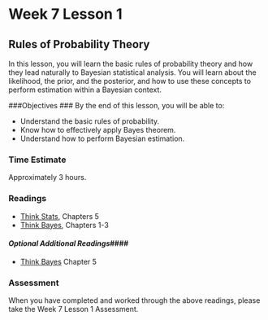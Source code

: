 # Week 7 Lesson 1 #
## Rules of Probability Theory ##

In this lesson, you will learn the basic rules of probability theory and how they lead naturally to Bayesian statistical analysis. You will learn about the likelihood, the prior, and the posterior, and how to use these concepts to perform estimation within a Bayesian context.


###Objectives ###
By the end of this lesson, you will be able to:

- Understand the basic rules of probability.
- Know how to effectively apply Bayes theorem.
- Understand how to perform Bayesian estimation.

### Time Estimate ###

Approximately 3 hours.

### Readings ####

- [Think Stats](http://www.greenteapress.com/thinkstats/), Chapters 5
- [Think Bayes](http://www.greenteapress.com/thinkbayes/index.html), Chapters 1-3

#### *Optional Additional Readings*####

- [Think Bayes](http://www.greenteapress.com/thinkbayes/index.html) Chapter 5


### Assessment ###

When you have completed and worked through the above readings, please take the Week 7 Lesson 1 Assessment.
